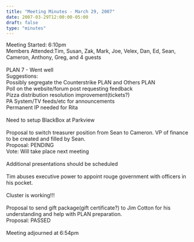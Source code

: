 ```yaml
---
title: "Meeting Minutes - March 29, 2007"
date: 2007-03-29T12:00:00-05:00
draft: false
type: "minutes"
---
```


Meeting Started: 6:10pm<br />
Members Attended:Tim, Susan, Zak, Mark, Joe, Velex, Dan, Ed, Sean, Cameron, Anthony, Greg, and 4 guests<br />
<br />
PLAN 7 - Went well<br />
Suggestions:<br />
Possibly segregate the Counterstrike PLAN and Others PLAN<br />
Poll on the website/forum post requesting feedback<br />
Pizza distribution resolution improvement(tickets?)<br />
PA System/TV feeds/etc for announcements<br />
Permanent IP needed for Rita<br />
<br />
Need to setup BlackBox at Parkview<br />
<br />
Proposal to switch treasurer position from Sean to Cameron.  VP of finance to be created and filled by Sean.<br />
Proposal: PENDING<br />
Vote: Will take place next meeting<br />
<br />
Additional presentations should be scheduled<br />
<br />
Tim abuses executive power to appoint rouge government with officers in his pocket.<br />
<br />
Cluster is working!!!<br />
<br />
Proposal to send gift package(gift certificate?) to Jim Cotton for his understanding and help with PLAN preparation.<br />
Proposal: PASSED<br />
<br />
Meeting adjourned at 6:54pm